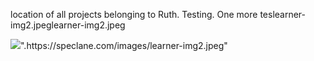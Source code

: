 location of all projects belonging to Ruth. Testing. One more teslearner-img2.jpeglearner-img2.jpeg
<DOCTYPE html>
<html>
<head>
<body>
    <img src="./images/learner-img.jpeg" ait="my image"
  <a href=>".https://speclane.com/images/learner-img2.jpeg"
  

